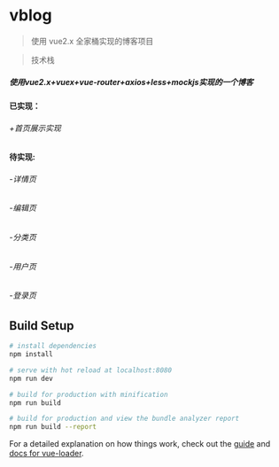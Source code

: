# vblog

>  使用 vue2.x 全家桶实现的博客项目

>技术栈
 
##### 使用vue2.x+vuex+vue-router+axios+less+mockjs实现的一个博客

####  已实现：

###### +首页展示实现

#### 待实现:

###### -详情页
###### -编辑页
###### -分类页
###### -用户页
###### -登录页

     

## Build Setup

``` bash
# install dependencies
npm install

# serve with hot reload at localhost:8080
npm run dev

# build for production with minification
npm run build

# build for production and view the bundle analyzer report
npm run build --report
```

For a detailed explanation on how things work, check out the [guide](http://vuejs-templates.github.io/webpack/) and [docs for vue-loader](http://vuejs.github.io/vue-loader).
